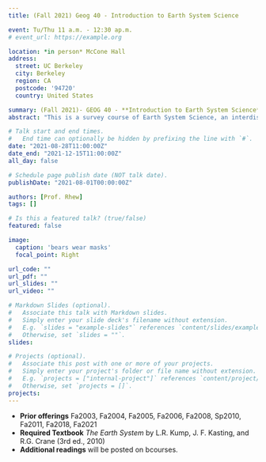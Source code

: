 ```yaml
---
title: (Fall 2021) Geog 40 - Introduction to Earth System Science

event: Tu/Thu 11 a.m. - 12:30 ap.m.
# event_url: https://example.org

location: *in person* McCone Hall
address:
  street: UC Berkeley
  city: Berkeley
  region: CA
  postcode: '94720'
  country: United States

summary: (Fall 2021)- GEOG 40 - **Introduction to Earth System Science**
abstract: "This is a survey course of Earth System Science, an interdisciplinary field that explores the functions and interactions of the atmosphere, hydrosphere, biosphere, cryosphere, and lithosphere.  We will learn about how the atmosphere, oceans and lithospheric plates move; about the history of life and climate on our planet; and about the modern issues of climate change, stratospheric ozone depletion, and biodiversity loss.  We will develop an understanding of how the earth works, as a system.  There are no listed prerequisites for this course, although it will involve some background knowledge in algebra, chemistry, biology and physics.  Diligence and an inquisitive nature are perhaps even more important.  This course meets the L&S Physical Science and Biological Science Breadth Requirements."

# Talk start and end times.
#   End time can optionally be hidden by prefixing the line with `#`.
date: "2021-08-28T11:00:00Z"
date_end: "2021-12-15T11:00:00Z"
all_day: false

# Schedule page publish date (NOT talk date).
publishDate: "2021-08-01T00:00:00Z"

authors: [Prof. Rhew]
tags: []

# Is this a featured talk? (true/false)
featured: false

image:
  caption: 'bears wear masks'
  focal_point: Right

url_code: ""
url_pdf: ""
url_slides: ""
url_video: ""

# Markdown Slides (optional).
#   Associate this talk with Markdown slides.
#   Simply enter your slide deck's filename without extension.
#   E.g. `slides = "example-slides"` references `content/slides/example-slides.md`.
#   Otherwise, set `slides = ""`.
slides:

# Projects (optional).
#   Associate this post with one or more of your projects.
#   Simply enter your project's folder or file name without extension.
#   E.g. `projects = ["internal-project"]` references `content/project/deep-learning/index.md`.
#   Otherwise, set `projects = []`.
projects:
---
```


- **Prior offerings** Fa2003, Fa2004, Fa2005, Fa2006, Fa2008, Sp2010, Fa2011, Fa2018, Fa2021
- **Required Textbook** *The Earth System* by L.R. Kump, J. F. Kasting, and R.G. Crane (3rd ed., 2010)  
- **Additional readings** will be posted on bcourses.
